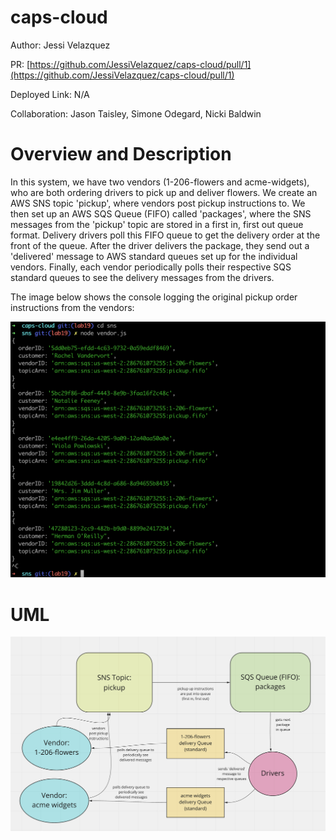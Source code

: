 # caps-cloud

Author: Jessi Velazquez

PR: [https://github.com/JessiVelazquez/caps-cloud/pull/1](https://github.com/JessiVelazquez/caps-cloud/pull/1)

Deployed Link: N/A

Collaboration: Jason Taisley, Simone Odegard, Nicki Baldwin

# Overview and Description

In this system, we have two vendors (1-206-flowers and acme-widgets), who are both ordering drivers to pick up and deliver flowers. We create an AWS SNS topic 'pickup', where vendors post pickup instructions to. We then set up an AWS SQS Queue (FIFO) called 'packages', where the SNS messages from the 'pickup' topic are stored in a first in, first out queue format. Delivery drivers poll this FIFO queue to get the delivery order at the front of the queue. After the driver delivers the package, they send out a 'delivered' message to AWS standard queues set up for the individual vendors. Finally, each vendor periodically polls their respective SQS standard queues to see the delivery messages from the drivers.

The image below shows the console logging the original pickup order instructions from the vendors:

![Console](./console.png)


# UML

![UML](./UML.png)

